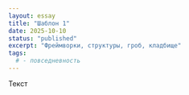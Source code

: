 ```yaml
---
layout: essay
title: "Шаблон 1"
date: 2025-10-10
status: "published"
excerpt: "Фреймворки, структуры, гроб, кладбище"
tags:
  # - повседневность
---
```


Текст

